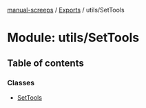 [manual-screeps](../README.md) / [Exports](../modules.md) / utils/SetTools

# Module: utils/SetTools

## Table of contents

### Classes

- [SetTools](../classes/utils_settools.settools.md)
